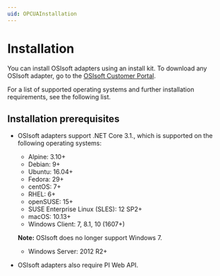 ```yaml
---
uid: OPCUAInstallation
---
```


# Installation

You can install OSIsoft adapters using an install kit. To download any OSIsoft adapter, go to the [OSIsoft Customer Portal](https://customers.osisoft.com/s/).

For a list of supported operating systems and further installation requirements, see the following list.

## Installation prerequisites

- OSIsoft adapters support .NET Core 3.1., which is supported on the following operating systems:
 
   - Alpine: 3.10+
   - Debian: 9+
   - Ubuntu: 16.04+
   - Fedora: 29+
   - centOS: 7+
   - RHEL: 6+
   - openSUSE: 15+
   - SUSE Enterprise Linux (SLES): 12 SP2+
   - macOS: 10.13+
   - Windows Client: 7, 8.1, 10 (1607+)
   
   **Note:** OSIsoft does no longer support Windows 7.
   
   - Windows Server: 2012 R2+


- OSIsoft adapters also require PI Web API. 
